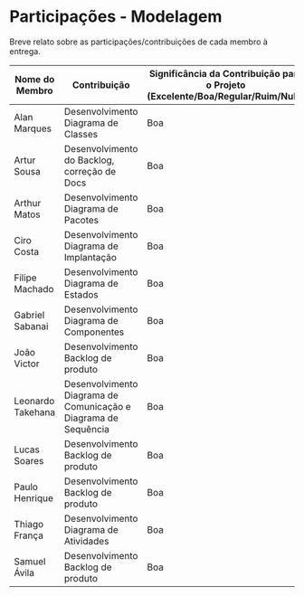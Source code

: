 # Participações - Modelagem

Breve relato sobre as participações/contribuições de cada membro à entrega. 

|Nome do Membro | Contribuição | Significância da Contribuição para o Projeto (Excelente/Boa/Regular/Ruim/Nula) |
| -- | -- | -- |
| Alan Marques | Desenvolvimento Diagrama de Classes        | Boa |
| Artur Sousa  | Desenvolvimento do Backlog, correção de Docs | Boa |
| Arthur Matos | Desenvolvimento Diagrama de Pacotes          | Boa |
| Ciro Costa | Desenvolvimento Diagrama de Implantação        | Boa |
| Filipe Machado | Desenvolvimento Diagrama de Estados        | Boa |
| Gabriel Sabanai | Desenvolvimento Diagrama de Componentes        | Boa |
| João Victor | Desenvolvimento Backlog de produto        | Boa |
| Leonardo Takehana | Desenvolvimento Diagrama de Comunicação e Diagrama de Sequência        | Boa |
| Lucas Soares | Desenvolvimento Backlog de produto        | Boa |
| Paulo Henrique | Desenvolvimento Backlog de produto        | Boa |
| Thiago França | Desenvolvimento Diagrama de Atividades        | Boa |
| Samuel Ávila | Desenvolvimento Backlog de produto        | Boa |
